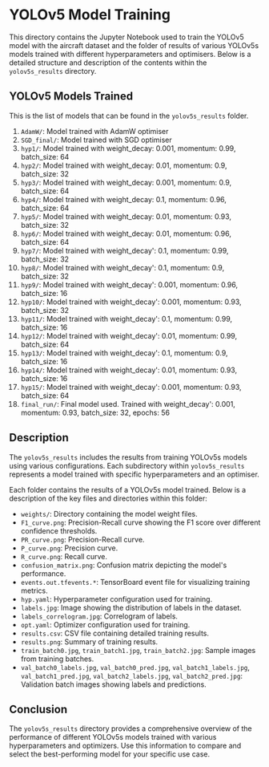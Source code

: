 # YOLOv5 Model Training

This directory contains the Jupyter Notebook used to train the YOLOv5 model with the aircraft dataset and the folder of results of various YOLOv5s models trained with different hyperparameters and optimisers. 
Below is a detailed structure and description of the contents within the `yolov5s_results` directory.

## YOLOv5 Models Trained
This is the list of models that can be found in the `yolov5s_results` folder.

1. `AdamW/`: Model trained with AdamW optimiser
2. `SGD_final/`: Model trained with SGD optimiser
3. `hyp1/`: Model trained with weight_decay: 0.001, momentum: 0.99, batch_size: 64
4. `hyp2/`: Model trained with weight_decay: 0.01, momentum: 0.9, batch_size: 32
5. `hyp3/`: Model trained with weight_decay: 0.001, momentum: 0.9, batch_size: 64
6. `hyp4/`: Model trained with weight_decay: 0.1, momentum: 0.96, batch_size: 64
7. `hyp5/`: Model trained with weight_decay: 0.01, momentum: 0.93, batch_size: 32
8. `hyp6/`: Model trained with weight_decay: 0.01, momentum: 0.96, batch_size: 64
9. `hyp7/`: Model trained with weight_decay': 0.1, momentum: 0.99, batch_size: 32
10. `hyp8/`: Model trained with weight_decay': 0.1, momentum: 0.9, batch_size: 32
11. `hyp9/`: Model trained with weight_decay': 0.001, momentum: 0.96, batch_size: 16
12. `hyp10/`: Model trained with weight_decay': 0.001, momentum: 0.93, batch_size: 32
13. `hyp11/`: Model trained with weight_decay': 0.1, momentum: 0.99, batch_size: 16
14. `hyp12/`: Model trained with weight_decay': 0.01, momentum: 0.99, batch_size: 64
15. `hyp13/`: Model trained with weight_decay': 0.1, momentum: 0.9, batch_size: 16
16. `hyp14/`: Model trained with weight_decay': 0.01, momentum: 0.93, batch_size: 16
17. `hyp15/`: Model trained with weight_decay': 0.001, momentum: 0.93, batch_size: 64
18. `final_run/`: Final model used. Trained with weight_decay': 0.001, momentum: 0.93, batch_size: 32, epochs: 56

## Description
The `yolov5s_results` includes the results from training YOLOv5s models using various configurations. Each subdirectory within `yolov5s_results` represents a model trained with specific hyperparameters and an optimiser.

Each folder contains the results of a YOLOv5s model trained. Below is a description of the key files and directories within this folder:

- `weights/`: Directory containing the model weight files.
- `F1_curve.png`: Precision-Recall curve showing the F1 score over different confidence thresholds.
- `PR_curve.png`: Precision-Recall curve.
- `P_curve.png`: Precision curve.
- `R_curve.png`: Recall curve.
- `confusion_matrix.png`: Confusion matrix depicting the model's performance.
- `events.out.tfevents.*`: TensorBoard event file for visualizing training metrics.
- `hyp.yaml`: Hyperparameter configuration used for training.
- `labels.jpg`: Image showing the distribution of labels in the dataset.
- `labels_correlogram.jpg`: Correlogram of labels.
- `opt.yaml`: Optimizer configuration used for training.
- `results.csv`: CSV file containing detailed training results.
- `results.png`: Summary of training results.
- `train_batch0.jpg`, `train_batch1.jpg`, `train_batch2.jpg`: Sample images from training batches.
- `val_batch0_labels.jpg`, `val_batch0_pred.jpg`, `val_batch1_labels.jpg`, `val_batch1_pred.jpg`, `val_batch2_labels.jpg`, `val_batch2_pred.jpg`: Validation batch images showing labels and predictions.


## Conclusion

The `yolov5s_results` directory provides a comprehensive overview of the performance of different YOLOv5s models trained with various hyperparameters and optimizers. Use this information to compare and select the best-performing model for your specific use case.


